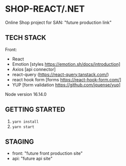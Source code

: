 # SHOP-REACT/.NET

Online Shop project for SAN: "future production link"

## TECH STACK
Front:
- React
- Emotion [styles https://emotion.sh/docs/introduction]
- Axios [api connector]
- react-query (https://react-query.tanstack.com/)
- react hook form [forms https://react-hook-form.com/]
- YUP [form validation https://github.com/jquense/yup]

Node version 16.14.0

## GETTING STARTED

1. `yarn install`
2. `yarn start`

## STAGING

- front: "future front production site"
- api: "future api site"


